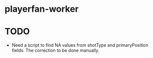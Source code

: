 # playerfan-worker

# TODO

- Need a script to find NA values from shotType and primaryPosition fields. The correction to be done manually.
